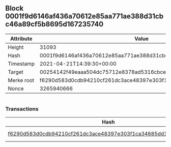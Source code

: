 ## Block 0001f9d6146af436a70612e85aa771ae388d31cbc46a89cf5b8695d167235740

Attribute | Value
--- | ---
Height | 31093
Hash | 0001f9d6146af436a70612e85aa771ae388d31cbc46a89cf5b8695d167235740
Timestamp | 2021-04-21T14:39:30+00:00
Target | 00254142f49eaaa504dc75712e8378ad5316cbcead634704b3734b6271167cc4
Merke root | f6290d583d0cdb94210cf261dc3ace48397e303f1ca34685dd190e71ce5190d6
Nonce | 3265940666

```

```

### Transactions

Hash | Amount
--- | ---
[f6290d583d0cdb94210cf261dc3ace48397e303f1ca34685dd190e71ce5190d6](f6290d583d0cdb94210cf261dc3ace48397e303f1ca34685dd190e71ce5190d6.md) | 10.00000000 SKEPTI 

